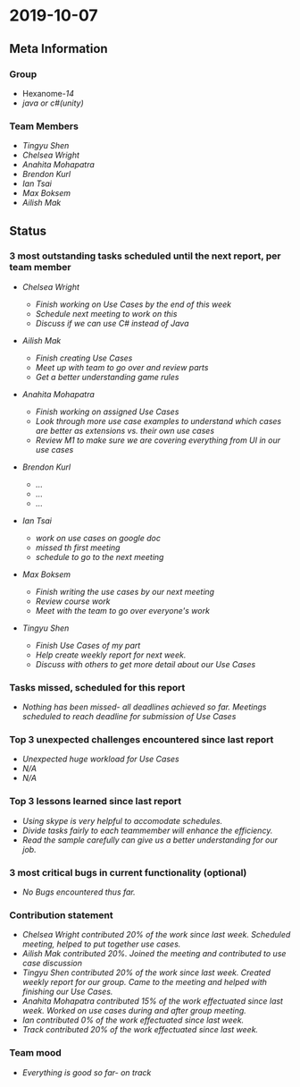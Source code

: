 # 2019-10-07

## Meta Information

### Group

 * Hexanome-*14*
 * *java or c#(unity)*

### Team Members

 * *Tingyu Shen*
 * *Chelsea Wright*
 * *Anahita Mohapatra*
 * *Brendon Kurl*
 * *Ian Tsai*
 * *Max Boksem*
 * *Ailish Mak*

## Status

### 3 most outstanding tasks scheduled until the next report, per team member

 * *Chelsea Wright*
   * *Finish working on Use Cases by the end of this week*
   * *Schedule next meeting to work on this*
   * *Discuss if we can use C# instead of Java*
   
   
 * *Ailish Mak*
   * *Finish creating Use Cases*
   * *Meet up with team to go over and review parts*
   * *Get a better understanding game rules*
 
 
 * *Anahita Mohapatra*
   * *Finish working on assigned Use Cases*
   * *Look through more use case examples to understand which cases are better as extensions vs. their own use cases*
   * *Review M1 to make sure we are covering everything from UI in our use cases*

 
 * *Brendon Kurl*
   * *...*
   * *...*
   * *...*
 
 
 * *Ian Tsai*
   * *work on use cases on google doc*
   * *missed th first meeting*
   * *schedule to go to the next meeting*


 * *Max Boksem*
   * *Finish writing the use cases by our next meeting*
   * *Review course work*
   * *Meet with the team to go over everyone's work*
 
 
 * *Tingyu Shen*
   * *Finish Use Cases of my part*
   * *Help create weekly report for next week.*
   * *Discuss with others to get more detail about our Use Cases*



### Tasks missed, scheduled for this report

 * *Nothing has been missed- all deadlines achieved so far. Meetings scheduled to reach deadline for submission of Use Cases*

### Top 3 unexpected challenges encountered since last report

 * *Unexpected huge workload for Use Cases*
 * *N/A*
 * *N/A*
 

### Top 3 lessons learned since last report

 * *Using skype is very helpful to accomodate schedules.*
 * *Divide tasks fairly to each teammember will enhance the efficiency.*
 * *Read the sample carefully can give us a better understanding for our job.*

### 3 most critical bugs in current functionality (optional)

 * *No Bugs encountered thus far.*

### Contribution statement

 * *Chelsea Wright contributed 20% of the work since last week. Scheduled meeting, helped to put together use cases.*
 * *Ailish Mak contributed 20%. Joined the meeting and contributed to use case discussion*
 * *Tingyu Shen contributed 20% of the work since last week. Created weekly report for our group. Came to the meeting and helped with finishing our Use Cases.*
 * *Anahita Mohapatra contributed 15% of the work effectuated since last week. Worked on use cases during and after group meeting.*
 * *Ian contributed 0% of the work effectuated since last week.*
 * *Track contributed 20% of the work effectuated since last week.*

### Team mood

 * *Everything is good so far- on track*
